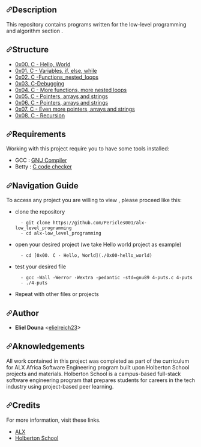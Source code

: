 
<h2 dir="auto"><a id="user-content-description" class="anchor" aria-hidden="true" href="#description"><svg class="octicon octicon-link" viewBox="0 0 16 16" version="1.1" width="16" height="16" aria-hidden="true"><path fill-rule="evenodd" d="M7.775 3.275a.75.75 0 001.06 1.06l1.25-1.25a2 2 0 112.83 2.83l-2.5 2.5a2 2 0 01-2.83 0 .75.75 0 00-1.06 1.06 3.5 3.5 0 004.95 0l2.5-2.5a3.5 3.5 0 00-4.95-4.95l-1.25 1.25zm-4.69 9.64a2 2 0 010-2.83l2.5-2.5a2 2 0 012.83 0 .75.75 0 001.06-1.06 3.5 3.5 0 00-4.95 0l-2.5 2.5a3.5 3.5 0 004.95 4.95l1.25-1.25a.75.75 0 00-1.06-1.06l-1.25 1.25a2 2 0 01-2.83 0z"></path></svg></a>Description</h2>
<p dir="auto">This repository contains programs written for the low-level programming and
algorithm section .</p>
<h2 dir="auto"><a id="user-content-structure" class="anchor" aria-hidden="true" href="#structure"><svg class="octicon octicon-link" viewBox="0 0 16 16" version="1.1" width="16" height="16" aria-hidden="true"><path fill-rule="evenodd" d="M7.775 3.275a.75.75 0 001.06 1.06l1.25-1.25a2 2 0 112.83 2.83l-2.5 2.5a2 2 0 01-2.83 0 .75.75 0 00-1.06 1.06 3.5 3.5 0 004.95 0l2.5-2.5a3.5 3.5 0 00-4.95-4.95l-1.25 1.25zm-4.69 9.64a2 2 0 010-2.83l2.5-2.5a2 2 0 012.83 0 .75.75 0 001.06-1.06 3.5 3.5 0 00-4.95 0l-2.5 2.5a3.5 3.5 0 004.95 4.95l1.25-1.25a.75.75 0 00-1.06-1.06l-1.25 1.25a2 2 0 01-2.83 0z"></path></svg></a>Structure</h2>
<ul dir="auto">
<li><a href="/Pericles001/alx-low_level_programming/blob/master/0x00-hello_world">0x00. C - Hello, World</a></li>
<li><a href="/Pericles001/alx-low_level_programming/blob/master/0x01-variables_if_else_while">0x01. C - Variables, if, else, while</a></li>
<li><a href="/Pericles001/alx-low_level_programming/blob/master/0x02-functions_nested_loops">0x02. C -Functions_nested_loops</a></li>
<li><a href="/Pericles001/alx-low_level_programming/blob/master/0x03-debugging">0x03. C-Debugging</a></li>
<li><a href="/Pericles001/alx-low_level_programming/blob/master/0x04-more_functions_nested_loops">0x04. C - More functions, more nested loops</a></li>
<li><a href="/Pericles001/alx-low_level_programming/blob/master/0x05-pointers_arrays_strings">0x05. C - Pointers, arrays and strings</a></li>
<li><a href="/Pericles001/alx-low_level_programming/blob/master/0x06-pointers_arrays_strings">0x06. C - Pointers, arrays and strings</a></li>
<li><a href="/Pericles001/alx-low_level_programming/blob/master/0x07-pointers_arrays_strings">0x07. C - Even more pointers, arrays and strings</a></li>
<li><a href="/Pericles001/alx-low_level_programming/blob/master/0x08-recursion">0x08. C - Recursion</a></li>

</ul>
<h2 dir="auto"><a id="user-content-requirements" class="anchor" aria-hidden="true" href="#requirements"><svg class="octicon octicon-link" viewBox="0 0 16 16" version="1.1" width="16" height="16" aria-hidden="true"><path fill-rule="evenodd" d="M7.775 3.275a.75.75 0 001.06 1.06l1.25-1.25a2 2 0 112.83 2.83l-2.5 2.5a2 2 0 01-2.83 0 .75.75 0 00-1.06 1.06 3.5 3.5 0 004.95 0l2.5-2.5a3.5 3.5 0 00-4.95-4.95l-1.25 1.25zm-4.69 9.64a2 2 0 010-2.83l2.5-2.5a2 2 0 012.83 0 .75.75 0 001.06-1.06 3.5 3.5 0 00-4.95 0l-2.5 2.5a3.5 3.5 0 004.95 4.95l1.25-1.25a.75.75 0 00-1.06-1.06l-1.25 1.25a2 2 0 01-2.83 0z"></path></svg></a>Requirements</h2>
<p dir="auto">Working with this project require you to have some tools installed:</p>
<ul dir="auto">
<li>GCC : <a href="https://gcc.gnu.org/" rel="nofollow">GNU Compiler</a></li>
<li>Betty  : <a href="https://github.com/holbertonschool/Betty.git">C code checker</a></li>
</ul>
<h2 dir="auto"><a id="user-content-navigation-guide" class="anchor" aria-hidden="true" href="#navigation-guide"><svg class="octicon octicon-link" viewBox="0 0 16 16" version="1.1" width="16" height="16" aria-hidden="true"><path fill-rule="evenodd" d="M7.775 3.275a.75.75 0 001.06 1.06l1.25-1.25a2 2 0 112.83 2.83l-2.5 2.5a2 2 0 01-2.83 0 .75.75 0 00-1.06 1.06 3.5 3.5 0 004.95 0l2.5-2.5a3.5 3.5 0 00-4.95-4.95l-1.25 1.25zm-4.69 9.64a2 2 0 010-2.83l2.5-2.5a2 2 0 012.83 0 .75.75 0 001.06-1.06 3.5 3.5 0 00-4.95 0l-2.5 2.5a3.5 3.5 0 004.95 4.95l1.25-1.25a.75.75 0 00-1.06-1.06l-1.25 1.25a2 2 0 01-2.83 0z"></path></svg></a>Navigation Guide</h2>
<p dir="auto">To access any project you are willing to view , please proceed like this:</p>
<ul dir="auto">
<li>
<p dir="auto">clone the repository</p>
<div class="snippet-clipboard-content notranslate position-relative overflow-auto" data-snippet-clipboard-copy-content="  - git clone https://github.com/Pericles001/alx-low_level_programming
  - cd alx-low_level_programming"><pre class="notranslate"><code>  - git clone https://github.com/Pericles001/alx-low_level_programming
  - cd alx-low_level_programming
</code></pre></div>
</li>
<li>
<p dir="auto">open your desired project (we take Hello world project as example)</p>
<div class="snippet-clipboard-content notranslate position-relative overflow-auto" data-snippet-clipboard-copy-content="  - cd [0x00. C - Hello, World](./0x00-hello_world)"><pre class="notranslate"><code>  - cd [0x00. C - Hello, World](./0x00-hello_world)
</code></pre></div>
</li>
<li>
<p dir="auto">test your desired file</p>
<div class="snippet-clipboard-content notranslate position-relative overflow-auto" data-snippet-clipboard-copy-content="  - gcc -Wall -Werror -Wextra -pedantic -std=gnu89 4-puts.c 4-puts
  - ./4-puts"><pre class="notranslate"><code>  - gcc -Wall -Werror -Wextra -pedantic -std=gnu89 4-puts.c 4-puts
  - ./4-puts
</code></pre></div>
</li>
<li>
<p dir="auto">Repeat with other files or projects</p>
</li>
</ul>
<h2 dir="auto"><a id="user-content-author" class="anchor" aria-hidden="true" href="#author"><svg class="octicon octicon-link" viewBox="0 0 16 16" version="1.1" width="16" height="16" aria-hidden="true"><path fill-rule="evenodd" d="M7.775 3.275a.75.75 0 001.06 1.06l1.25-1.25a2 2 0 112.83 2.83l-2.5 2.5a2 2 0 01-2.83 0 .75.75 0 00-1.06 1.06 3.5 3.5 0 004.95 0l2.5-2.5a3.5 3.5 0 00-4.95-4.95l-1.25 1.25zm-4.69 9.64a2 2 0 010-2.83l2.5-2.5a2 2 0 012.83 0 .75.75 0 001.06-1.06 3.5 3.5 0 00-4.95 0l-2.5 2.5a3.5 3.5 0 004.95 4.95l1.25-1.25a.75.75 0 00-1.06-1.06l-1.25 1.25a2 2 0 01-2.83 0z"></path></svg></a>Author</h2>
<ul dir="auto">
<li><strong>Eliel Douna</strong> &lt;<a href="https://github.com/elielreich23">elielreich23</a>&gt;</li>
</ul>
<h2 dir="auto"><a id="user-content-aknowledgements" class="anchor" aria-hidden="true" href="#aknowledgements"><svg class="octicon octicon-link" viewBox="0 0 16 16" version="1.1" width="16" height="16" aria-hidden="true"><path fill-rule="evenodd" d="M7.775 3.275a.75.75 0 001.06 1.06l1.25-1.25a2 2 0 112.83 2.83l-2.5 2.5a2 2 0 01-2.83 0 .75.75 0 00-1.06 1.06 3.5 3.5 0 004.95 0l2.5-2.5a3.5 3.5 0 00-4.95-4.95l-1.25 1.25zm-4.69 9.64a2 2 0 010-2.83l2.5-2.5a2 2 0 012.83 0 .75.75 0 001.06-1.06 3.5 3.5 0 00-4.95 0l-2.5 2.5a3.5 3.5 0 004.95 4.95l1.25-1.25a.75.75 0 00-1.06-1.06l-1.25 1.25a2 2 0 01-2.83 0z"></path></svg></a>Aknowledgements</h2>
<p dir="auto">All work contained in this project was completed as part of the curriculum for ALX Africa Software Engineering program built upon Holberton School projects and materials. Holberton School is a campus-based full-stack software engineering program that prepares students for careers in the tech industry using project-based peer learning.</p>
<h2 dir="auto"><a id="user-content-credits" class="anchor" aria-hidden="true" href="#credits"><svg class="octicon octicon-link" viewBox="0 0 16 16" version="1.1" width="16" height="16" aria-hidden="true"><path fill-rule="evenodd" d="M7.775 3.275a.75.75 0 001.06 1.06l1.25-1.25a2 2 0 112.83 2.83l-2.5 2.5a2 2 0 01-2.83 0 .75.75 0 00-1.06 1.06 3.5 3.5 0 004.95 0l2.5-2.5a3.5 3.5 0 00-4.95-4.95l-1.25 1.25zm-4.69 9.64a2 2 0 010-2.83l2.5-2.5a2 2 0 012.83 0 .75.75 0 001.06-1.06 3.5 3.5 0 00-4.95 0l-2.5 2.5a3.5 3.5 0 004.95 4.95l1.25-1.25a.75.75 0 00-1.06-1.06l-1.25 1.25a2 2 0 01-2.83 0z"></path></svg></a>Credits</h2>
<p dir="auto">For more information, visit these links.</p>
<ul dir="auto">
<li><a href="https://www.alxafrica.com/" rel="nofollow">ALX </a></li>
<li><a href="https://www.holbertonschool.com/" rel="nofollow">Holberton School</a></li>
</ul>
</article>

